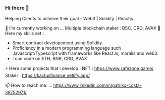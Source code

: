 ### Hi there 👋

<!--
**nenidevelop/nenidevelop** is a ✨ _special_ ✨ repository because its `README.md` (this file) appears on your GitHub profile.
-->

Helping Clients to achieve their goal - Web3 | Solidity | Reactjs :

🔭 I’m currently working on ... Multiple blockchain staker : BSC, CRO, AVAX
📝 Here my skills set :
- Smart contract developement using Solidity.
- Proficiency in a modern programming language such Javascript/Typescript with frameworks like ReactJs, moralis and web3.
- I can code on ETH, BNB, CRO, AVAX

⚡ Here some projects that I develop : 
NFT : https://www.safezone.game/
Staker : https://kactusfinance.netlify.app/

📫 How to reach me: ... https://www.linkedin.com/in/patriko-costa-38752971/
